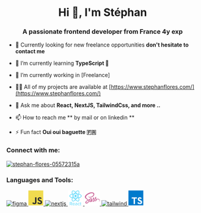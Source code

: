 <h1 align="center">Hi 👋, I'm Stéphan</h1>
<h3 align="center">A passionate frontend developer from France 4y exp</h3>

- 🤝 Currently looking for new freelance opportunities **don't hesitate to contact me**

- 🌱 I’m currently learning **TypeScript 🐍**

- 🔭 I’m currently working in [Freelance]

- 👨‍💻 All of my projects are available at [https://www.stephanflores.com/](https://www.stephanflores.com/)

- 💬 Ask me about **React, NextJS, TailwindCss, and more ..**

- 📫 How to reach me ** by mail or on linkedin **

- ⚡ Fun fact **Oui oui baguette 🇫🇷**

<h3 align="left">Connect with me:</h3>
<p align="left">
<a href="https://linkedin.com/in/stephan-flores-05572315a" target="blank"><img align="center" src="https://raw.githubusercontent.com/rahuldkjain/github-profile-readme-generator/master/src/images/icons/Social/linked-in-alt.svg" alt="stephan-flores-05572315a" height="30" width="40" /></a>
</p>

<h3 align="left">Languages and Tools:</h3>
<p align="left"> <a href="https://www.figma.com/" target="_blank" rel="noreferrer"> <img src="https://www.vectorlogo.zone/logos/figma/figma-icon.svg" alt="figma" width="40" height="40"/> </a> <a href="https://developer.mozilla.org/en-US/docs/Web/JavaScript" target="_blank" rel="noreferrer"> <img src="https://raw.githubusercontent.com/devicons/devicon/master/icons/javascript/javascript-original.svg" alt="javascript" width="40" height="40"/> </a> <a href="https://nextjs.org/" target="_blank" rel="noreferrer"> <img src="https://cdn.worldvectorlogo.com/logos/nextjs-2.svg" alt="nextjs" width="40" height="40"/> </a> <a href="https://reactjs.org/" target="_blank" rel="noreferrer"> <img src="https://raw.githubusercontent.com/devicons/devicon/master/icons/react/react-original-wordmark.svg" alt="react" width="40" height="40"/> </a> <a href="https://sass-lang.com" target="_blank" rel="noreferrer"> <img src="https://raw.githubusercontent.com/devicons/devicon/master/icons/sass/sass-original.svg" alt="sass" width="40" height="40"/> </a> <a href="https://tailwindcss.com/" target="_blank" rel="noreferrer"> <img src="https://www.vectorlogo.zone/logos/tailwindcss/tailwindcss-icon.svg" alt="tailwind" width="40" height="40"/> </a> <a href="https://www.typescriptlang.org/" target="_blank" rel="noreferrer"> <img src="https://raw.githubusercontent.com/devicons/devicon/master/icons/typescript/typescript-original.svg" alt="typescript" width="40" height="40"/> </a> </p>
